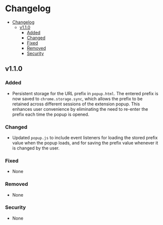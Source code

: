 # Changelog

- [Changelog](#changelog)
  - [v1.1.0](#v110)
    - [Added](#added)
    - [Changed](#changed)
    - [Fixed](#fixed)
    - [Removed](#removed)
    - [Security](#security)

## v1.1.0

### Added
- Persistent storage for the URL prefix in `popup.html`. The entered prefix is now saved to `chrome.storage.sync`, which allows the prefix to be retained across different sessions of the extension popup. This enhances user convenience by eliminating the need to re-enter the prefix each time the popup is opened.

### Changed
- Updated `popup.js` to include event listeners for loading the stored prefix value when the popup loads, and for saving the prefix value whenever it is changed by the user.

### Fixed
- None

### Removed
- None

### Security
- None
